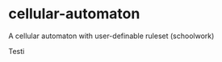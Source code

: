 cellular-automaton
==================

A cellular automaton with user-definable ruleset (schoolwork)

Testi
